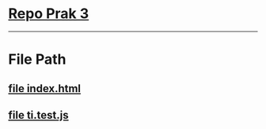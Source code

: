 # [Repo Prak 3](https://github.com/Shevabey/prak_pmppl/tree/prak_4)
_____________________________________________________________________________________________________________
# File Path
  ## [file index.html](https://github.com/Shevabey/prak_pmppl/blob/prak_4/index.html)
  ## [file ti.test.js](https://github.com/Shevabey/prak_pmppl/blob/prak_4/test/ui.test.js)

